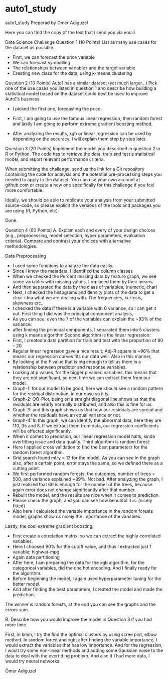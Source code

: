 # auto1_study
auto1_study
Preperad by Omer Adiguzel

Here you can find the copy of the text that i send you via email.



Data Science Challenge
Question 1 (10 Points)
List as many use cases for the dataset as possible.

-	First, we can forecast the price variable
-	We can forecast symbolling
-	The relationships between variables and the target variable
-	Creating new class for the data, using k-means clustering

Question 2 (10 Points)
Auto1 has a similar dataset (yet much larger...) 
Pick one of the use cases you listed in question 1 and describe how building a statistical model based on the dataset could best be used to improve Auto1’s business.

-	I picked the first one, forecasting the price. 
-	First, I am going to use the famous linear regression, then random forest and lastly I am going to perform extreme gradient boosting method.

-	After analyzing the results, xgb or linear regression can be used by depending on the accuracy. I will explain them step by step later.

Question 3 (20 Points)
Implement the model you described in question 2 in R or Python. The code has to retrieve the data, train and test a statistical model, and report relevant performance criteria. 

When submitting the challenge, send us the link for a Git repository containing the code for analysis and the potential pre-processing steps you needed to apply to the dataset. You can use your own account at github.com or create a new one specifically for this challenge if you feel more comfortable.

Ideally, we should be able to replicate your analysis from your submitted source-code, so please explicit the versions of the tools and packages you are using (R, Python, etc).

Done.

Question 4 (60 Points)
A. Explain each and every of your design choices (e.g., preprocessing, model selection, hyper parameters, evaluation criteria). Compare and contrast your choices with alternative methodologies. 

Data Preprocessing
-	I used some functions to analyze the data easily.
-	Since I know the metadata, I identified the column classes
-	When we checked the Percent missing data by feature graph, we see some variables with missing values. I replaced them by their means.
-	And then separated the data by the class of variables, (numeric, char)
-	Next, I checked the histograms and density plots of the data to get a clear idea what we are dealing with. The frequencies, kurtosis, skewness etc..
-	I checked the data if there is a variable with 0 variance, so I can get it out.
First thing I did was the principal component analysis, 
-	As you can see, even the 7 of the variables can explain the ~93% of the variance. 
-	after finding the principal components, I separated them into 5 clusters using k means algorithm
Second algorithm is the linear regression:
-	First, I created a data partition for train and test with the proportion of 80 – 20
-	Regular linear regression gave a nice result; Adj-R square is ~96% that means our regression curves fits our data well. Also in this manner, 
-	By looking at the F value that is big enough to tell us there is a relationship between predictor and response variables.
-	Looking at p values, for the bigger p valued variables, this means that they are not significant, so next time we can extract them from our model.
-	Graph-1: for our model to be good, here we should see a random pattern for the residual distribution, in our case so it is.
-	Graph-2: QQ-Plot, being on a straight diagonal line shows us that the residuals are nearly normally distributed, and also this is fine for us.
-	Graph-3: and this graph shows us that how our residuals are spread and whether the residuals have an equal variance or not.
-	Graph-4: In this graph, we can identify the abnormal data, here they are 110, 35 and 8. If we extract them from data, our regression coefficients will be effected significantly.
-	When it comes to prediction, our linear regression model halts, kinda overfitting issue and data quality.
Third algorithm is random forest:
-	Here I applied cross validation to find the best parameters for the random forest algorithm.
-	Grid search found mtry = 13 for the model. As you can see In the graph also, after a certain point, error stays the same, so we defined there as a cutting point.
-	We first performed random forests, the outcomes, number of trees = 500, and variance explained ~89%. Not bad. After analyzing the graph, I just realized that 60 is enough for the number of the trees, because again error does not change significantly after that number.
-	Rebuilt the model, and the results are nice when it comes to prediction.
-	Please check the graph, and you can see how beautiful it is. (nicely fitted)
-	Also here I calculated the variable importance in the random forests model, graphs show us nicely the importance of the variables.

Lastly, the cool extreme gradient boosting;
-	First create a correlation matrix, so we can extract the highly correlated variables.
-	Here I choosed 90% for the cutoff value, and thus I extracted just 1 variable; highwat-mpg
-	Again data partitioning
-	After here, I am preparing the data for the xgb algorithm, for the categorical variables, did the one hot encoding. And I finally ready for the algorithm.
-	Before beginning the model, I again used hyperparameter tuning for the better model.
-	And after finding the best parameters, I created the model and made the prediction.

The winner is random forests, at the end you can see the graphs and the errors sum.

B. Describe how you would improve the model in Question 3 if you had more time.

First, in kmm, I try the find the optimal clusters by using scree plot, elbow method.
In random forest and xgb, after finding the variable importance, I would extract the variables that has low importance.
And for the regression, I woult try some non-linear methods and adding some Gaussian noise to the data to deal with the overfitting problem.
And also if I had more data, I would try neural networks.

Ömer Adiguzel
